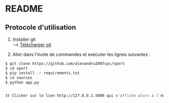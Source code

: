 # README
## Protocole d'utilisation

1) Installer git  
--> [Télécharger git](https://git-scm.com/downloads)
     
2) Aller dans l'invite de commandes et exécuter les lignes suivantes :

```bash
$ git clone https://github.com/alexandru2007cpc/sport
$ cd sport
$ pip install -r requirements.txt
$ cd sources
$ python app.py


3) Clicker sur le lien http://127.0.0.1:5000 qui s'affiche alors à l'écran







